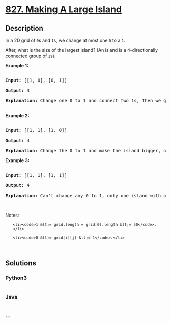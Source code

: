 # [827. Making A Large Island](https://leetcode.com/problems/making-a-large-island)

## Description
<p>In a 2D grid of <code>0</code>s and <code>1</code>s, we change at most one <code>0</code> to a <code>1</code>.</p>



<p>After, what is the size of the largest island?&nbsp;(An island is a 4-directionally connected group of <code>1</code>s).</p>



<p><strong>Example 1:</strong></p>



<pre>

<strong>Input: </strong>[[1, 0], [0, 1]]

<strong>Output:</strong> 3

<strong>Explanation:</strong> Change one 0 to 1 and connect two 1s, then we get an island with area = 3.

</pre>



<p><strong>Example 2:</strong></p>



<pre>

<strong>Input: </strong>[[1, 1], [1, 0]]

<strong>Output:</strong> 4

<strong>Explanation: </strong>Change the 0 to 1 and make the island bigger, only one island with area = 4.</pre>



<p><strong>Example 3:</strong></p>



<pre>

<strong>Input: </strong>[[1, 1], [1, 1]]

<strong>Output:</strong> 4

<strong>Explanation:</strong> Can&#39;t change any 0 to 1, only one island with area = 4.</pre>



<p>&nbsp;</p>



<p>Notes:</p>



<ul>

	<li><code>1 &lt;= grid.length = grid[0].length &lt;= 50</code>.</li>

	<li><code>0 &lt;= grid[i][j] &lt;= 1</code>.</li>

</ul>



<p>&nbsp;</p>




## Solutions


<!-- tabs:start -->

### **Python3**

```python

```

### **Java**

```java

```

### **...**
```

```

<!-- tabs:end -->
